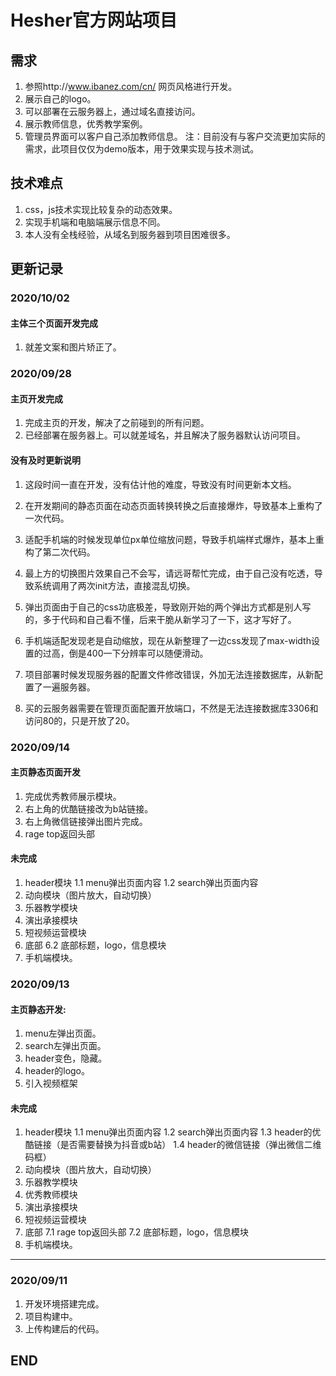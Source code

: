 # Hesher官方网站项目

## 需求
1. 参照http://www.ibanez.com/cn/ 网页风格进行开发。
2. 展示自己的logo。
3. 可以部署在云服务器上，通过域名直接访问。
4. 展示教师信息，优秀教学案例。
5. 管理员界面可以客户自己添加教师信息。
   注：目前没有与客户交流更加实际的需求，此项目仅仅为demo版本，用于效果实现与技术测试。

## 技术难点
1. css，js技术实现比较复杂的动态效果。
2. 实现手机端和电脑端展示信息不同。
3. 本人没有全栈经验，从域名到服务器到项目困难很多。

## 更新记录

### 2020/10/02  
#### 主体三个页面开发完成
1. 就差文案和图片矫正了。

### 2020/09/28
#### 主页开发完成
1. 完成主页的开发，解决了之前碰到的所有问题。
2. 已经部署在服务器上。可以就差域名，并且解决了服务器默认访问项目。 

#### 没有及时更新说明
1. 这段时间一直在开发，没有估计他的难度，导致没有时间更新本文档。

2. 在开发期间的静态页面在动态页面转换转换之后直接爆炸，导致基本上重构了一次代码。

3. 适配手机端的时候发现单位px单位缩放问题，导致手机端样式爆炸，基本上重构了第二次代码。

4. 最上方的切换图片效果自己不会写，请远哥帮忙完成，由于自己没有吃透，导致系统调用了两次init方法，直接混乱切换。

5. 弹出页面由于自己的css功底极差，导致刚开始的两个弹出方式都是别人写的，多于代码和自己看不懂，后来干脆从新学习了一下，这才写好了。

6. 手机端适配发现老是自动缩放，现在从新整理了一边css发现了max-width设置的过高，倒是400一下分辨率可以随便滑动。

7. 项目部署时候发现服务器的配置文件修改错误，外加无法连接数据库，从新配置了一遍服务器。

8. 买的云服务器需要在管理页面配置开放端口，不然是无法连接数据库3306和访问80的，只是开放了20。

### 2020/09/14
#### 主页静态页面开发 
1. 完成优秀教师展示模块。
2. 右上角的优酷链接改为b站链接。
3. 右上角微信链接弹出图片完成。
4. rage top返回头部
#### 未完成
1. header模块
1.1 menu弹出页面内容
1.2 search弹出页面内容
2. 动向模块（图片放大，自动切换）
3. 乐器教学模块
4. 演出承接模块
5. 短视频运营模块
6. 底部
6.2 底部标题，logo，信息模块
7. 手机端模块。

### 2020/09/13
#### 主页静态开发:
1. menu左弹出页面。
2. search左弹出页面。
3. header变色，隐藏。
4. header的logo。
5. 引入视频框架

#### 未完成
1. header模块
1.1 menu弹出页面内容
1.2 search弹出页面内容
1.3 header的优酷链接（是否需要替换为抖音或b站）
1.4 header的微信链接（弹出微信二维码框）
2. 动向模块（图片放大，自动切换）
3. 乐器教学模块
4. 优秀教师模块
5. 演出承接模块
6. 短视频运营模块
7. 底部
7.1 rage top返回头部
7.2 底部标题，logo，信息模块
8. 手机端模块。
------------
### 2020/09/11
  1. 开发环境搭建完成。
  2. 项目构建中。
  3. 上传构建后的代码。

## END
